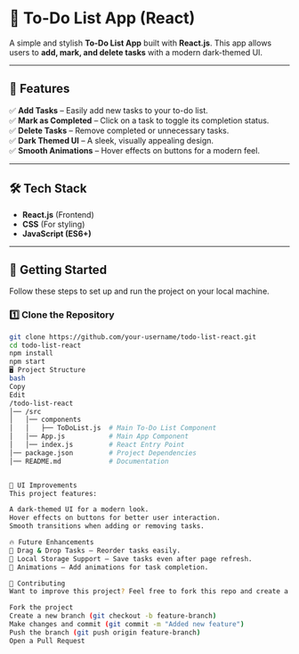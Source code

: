 # 📝 To-Do List App (React)

A simple and stylish **To-Do List App** built with **React.js**. This app allows users to **add, mark, and delete tasks** with a modern dark-themed UI.

---

## 📌 Features

✅ **Add Tasks** – Easily add new tasks to your to-do list.  
✅ **Mark as Completed** – Click on a task to toggle its completion status.  
✅ **Delete Tasks** – Remove completed or unnecessary tasks.  
✅ **Dark Themed UI** – A sleek, visually appealing design.  
✅ **Smooth Animations** – Hover effects on buttons for a modern feel.  

---

## 🛠️ Tech Stack

- **React.js** (Frontend)
- **CSS** (For styling)
- **JavaScript (ES6+)**

---

## 🚀 Getting Started

Follow these steps to set up and run the project on your local machine.

### 1️⃣ Clone the Repository  
```sh
git clone https://github.com/your-username/todo-list-react.git
cd todo-list-react
npm install
npm start
🖥️ Project Structure
bash
Copy
Edit
/todo-list-react
│── /src
│   │── components
│   │   ├── ToDoList.js  # Main To-Do List Component
│   │── App.js           # Main App Component
│   │── index.js         # React Entry Point
│── package.json         # Project Dependencies
│── README.md            # Documentation


🎨 UI Improvements
This project features:

A dark-themed UI for a modern look.
Hover effects on buttons for better user interaction.
Smooth transitions when adding or removing tasks.

🔥 Future Enhancements
🔹 Drag & Drop Tasks – Reorder tasks easily.
🔹 Local Storage Support – Save tasks even after page refresh.
🔹 Animations – Add animations for task completion.

🤝 Contributing
Want to improve this project? Feel free to fork this repo and create a pull request.

Fork the project
Create a new branch (git checkout -b feature-branch)
Make changes and commit (git commit -m "Added new feature")
Push the branch (git push origin feature-branch)
Open a Pull Request
